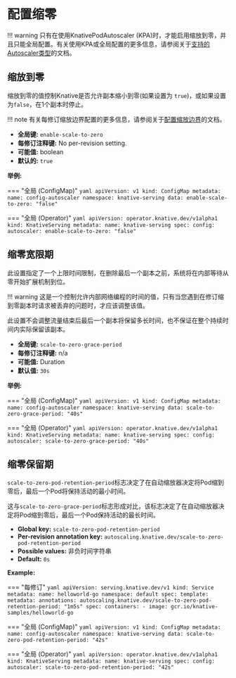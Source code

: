 # 配置缩零

!!! warning
    只有在使用KnativePodAutoscaler (KPA)时，才能启用缩放到零，并且只能全局配置。有关使用KPA或全局配置的更多信息，请参阅关于[支持的Autoscaler类型](autoscaler-types.md)的文档。

## 缩放到零

缩放到零的值控制Knative是否允许副本缩小到零(如果设置为 `true`)，或如果设置为`false`，在1个副本时停止。

!!! note
    有关每修订缩放边界配置的更多信息，请参阅关于[配置缩放边界](scale-bounds.md)的文档。

* **全局键:** `enable-scale-to-zero`
* **每修订注释键:** No per-revision setting.
* **可能值:** boolean
* **默认的:** `true`

**举例:**

=== "全局 (ConfigMap)"
    ```yaml
    apiVersion: v1
    kind: ConfigMap
    metadata:
     name: config-autoscaler
     namespace: knative-serving
    data:
     enable-scale-to-zero: "false"
    ```

=== "全局 (Operator)"
    ```yaml
    apiVersion: operator.knative.dev/v1alpha1
    kind: KnativeServing
    metadata:
      name: knative-serving
    spec:
      config:
        autoscaler:
          enable-scale-to-zero: "false"
    ```




## 缩零宽限期

此设置指定了一个上限时间限制，在删除最后一个副本之前，系统将在内部等待从零开始扩展机制到位。

!!! warning
    这是一个控制允许内部网络编程的时间的值，只有当您遇到在修订缩到零副本时请求被丢弃的问题时，才应该调整该值。

此设置不会调整流量结束后最后一个副本将保留多长时间，也不保证在整个持续时间内实际保留该副本。

* **全局键:** `scale-to-zero-grace-period`
* **每修订注释键:** n/a
* **可能值:** Duration
* **默认值:** `30s`

**举例:**

=== "全局 (ConfigMap)"
    ```yaml
    apiVersion: v1
    kind: ConfigMap
    metadata:
     name: config-autoscaler
     namespace: knative-serving
    data:
     scale-to-zero-grace-period: "40s"
    ```

=== "全局 (Operator)"
    ```yaml
    apiVersion: operator.knative.dev/v1alpha1
    kind: KnativeServing
    metadata:
      name: knative-serving
    spec:
      config:
        autoscaler:
          scale-to-zero-grace-period: "40s"
    ```





## 缩零保留期

`scale-to-zero-pod-retention-period`标志决定了在自动缩放器决定将Pod缩到零后，最后一个Pod将保持活动的最小时间。

这与`scale-to-zero-grace-period`标志形成对比，该标志决定了在自动缩放器决定将Pod缩到零后，最后一个Pod保持活动的最长时间。

* **Global key:** `scale-to-zero-pod-retention-period`
* **Per-revision annotation key:** `autoscaling.knative.dev/scale-to-zero-pod-retention-period`
* **Possible values:** 非负时间字符串
* **Default:** `0s`

**Example:**

=== "每修订"
    ```yaml
    apiVersion: serving.knative.dev/v1
    kind: Service
    metadata:
      name: helloworld-go
      namespace: default
    spec:
      template:
        metadata:
          annotations:
            autoscaling.knative.dev/scale-to-zero-pod-retention-period: "1m5s"
        spec:
          containers:
            - image: gcr.io/knative-samples/helloworld-go
    ```

=== "全局 (ConfigMap)"
    ```yaml
    apiVersion: v1
    kind: ConfigMap
    metadata:
     name: config-autoscaler
     namespace: knative-serving
    data:
     scale-to-zero-pod-retention-period: "42s"
    ```

=== "全局 (Operator)"
    ```yaml
    apiVersion: operator.knative.dev/v1alpha1
    kind: KnativeServing
    metadata:
      name: knative-serving
    spec:
      config:
        autoscaler:
          scale-to-zero-pod-retention-period: "42s"
    ```
